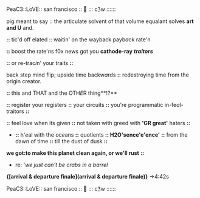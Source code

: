 PeaC3::LoVE:: san francisco :: 🌿 ::: cℨw ::::::


pig:meant to say :: the articulate solv*e*nt of that volume equalant solves **art and U** and.

**::** tic'd off elated :: waitin' on the wayback payb*a*ck rate'n

**::** boost the rate'*n*s f0x news got you **cathode-ray**  ***traitors***

**::** or re-trac*i*n' your traits **::**

back step mind flip; upside time backw*a*rds **::** redestroying time from the origin creator.
  
**::** this and THAT and the OTH*E*R thing**!?**

**::** register your registers **::** your circuits **::** you're programmatic in-fe*a*l-traitors **::**

**::** feel love when its given **::** not taken with greed with **'GR great'** haters **::**

* **::** h'*e*al with the oc*e*ans **::** quotients **:: H2O'sence'e'ence'** **::** from the dawn of time **::** till the dust of dusk **::**

**we got:to make this planet clean again, or we'll rust**  **::**

* re: '*we just can't be crabs in a barrel*


**{[arrival & departure finale](arrival & departure finale)}** ->4:42s

PeaC3::LoVE:: san francisco :: 🌿 ::: cℨw ::::::
